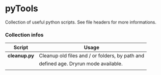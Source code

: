 # pyTools

Collection of useful python scripts. See file headers for more 
informations.

### Collection infos
| Script         | Usage                                           |
|----------------|-------------------------------------------------|
| **cleanup.py** | Cleanup old files and / or folders, by path and | 
|                | defined age. Dryrun mode available.             |
|  |  |
